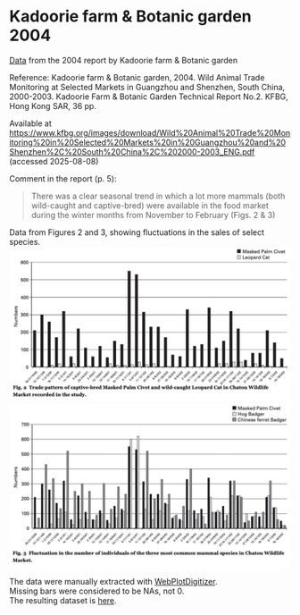 # Kadoorie farm &amp; Botanic garden 2004  

[Data](kadoorie_2004_Fig2-3.csv) from the 2004 report by Kadoorie farm &amp; Botanic garden

Reference: Kadoorie farm & Botanic garden, 2004. Wild Animal Trade Monitoring at Selected Markets in Guangzhou and Shenzhen, South China, 2000-2003. Kadoorie Farm & Botanic Garden Technical Report No.2. KFBG, Hong Kong SAR, 36 pp.

Available at <https://www.kfbg.org/images/download/Wild%20Animal%20Trade%20Monitoring%20in%20Selected%20Markets%20in%20Guangzhou%20and%20Shenzhen%2C%20South%20China%2C%202000-2003_ENG.pdf> (accessed 2025-08-08)

Comment in the report (p. 5):  
> There was a clear seasonal trend in which a lot more mammals (both wild-caught and captive-bred)
were available in the food market during the winter months from November to February (Figs. 2 & 3)  

Data from Figures 2 and 3, showing fluctuations in the sales of select species.  
![Screenshot of Figure 2](Kadoorie_Fig2.png)  
![Screenshot of Figure 3](Kadoorie_Fig3.png)  

The data were manually extracted with [WebPlotDigitizer](https://automeris.io).  
Missing bars were considered to be NAs, not 0.  
The resulting dataset is [here](kadoorie_2004_Fig2-3.csv). 
